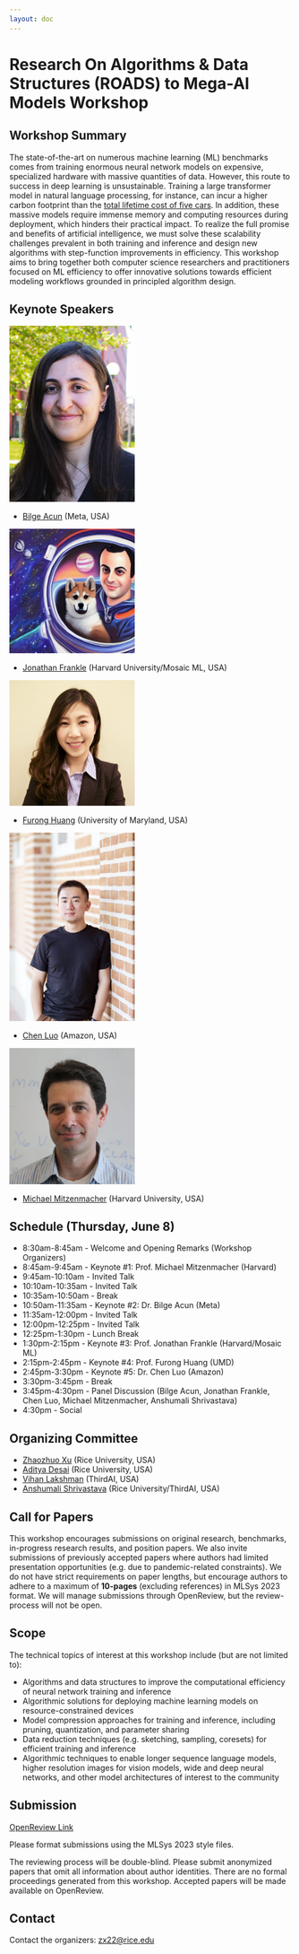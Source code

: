 ```yaml
---
layout: doc
---
```


# Research On Algorithms & Data Structures (ROADS) to Mega-AI Models Workshop

## Workshop Summary

The state-of-the-art on numerous machine learning (ML) benchmarks comes from training enormous neural network models on expensive, specialized hardware with massive quantities of data. However, this route to success in deep learning is unsustainable. Training a large transformer model in natural language processing, for instance, can incur a higher carbon footprint than the [total lifetime cost of five cars](https://www.technologyreview.com/2019/06/06/239031/training-a-single-ai-model-can-emit-as-much-carbon-as-five-cars-in-their-lifetimes/). In addition, these massive models require immense memory and computing resources during deployment, which hinders their practical impact. To realize the full promise and benefits of artificial intelligence, we must solve these scalability challenges prevalent in both training and inference and design new algorithms with step-function improvements in efficiency. This workshop aims to bring together both computer science researchers and practitioners focused on ML efficiency to offer innovative solutions towards efficient modeling workflows grounded in principled algorithm design.

## Keynote Speakers

<img src="./img/Acun_Bilge.jpg" style="width:16em"> 

* [Bilge Acun](https://bilgeacun.github.io/) (Meta, USA)

<img src="./img/frankle.png" style="width:16em">

* [Jonathan Frankle](http://www.jfrankle.com/) (Harvard University/Mosaic ML, USA)

<img src="./img/furonghuang.jpg" style="width:16em">

* [Furong Huang](http://furong-huang.com/) (University of Maryland, USA)

<img src="./img/luochen_2.jpg" style="width:16em">

* [Chen Luo](http://chen-luo.com/) (Amazon, USA)

<img src="./img/mitzenmacher_michael2.webp" style="width:16em">

* [Michael Mitzenmacher](https://www.eecs.harvard.edu/~michaelm/) (Harvard University, USA)

## Schedule (Thursday, June 8)

* 8:30am-8:45am - Welcome and Opening Remarks (Workshop Organizers)
* 8:45am-9:45am - Keynote #1: Prof. Michael Mitzenmacher (Harvard)
* 9:45am-10:10am - Invited Talk
* 10:10am-10:35am - Invited Talk
* 10:35am-10:50am - Break
* 10:50am-11:35am - Keynote #2: Dr. Bilge Acun (Meta)
* 11:35am-12:00pm - Invited Talk
* 12:00pm-12:25pm - Invited Talk
* 12:25pm-1:30pm - Lunch Break
* 1:30pm-2:15pm - Keynote #3: Prof. Jonathan Frankle (Harvard/Mosaic ML)
* 2:15pm-2:45pm - Keynote #4: Prof. Furong Huang (UMD)
* 2:45pm-3:30pm - Keynote #5: Dr. Chen Luo (Amazon)
* 3:30pm-3:45pm - Break
* 3:45pm-4:30pm - Panel Discussion (Bilge Acun, Jonathan Frankle, Chen Luo, Michael Mitzenmacher, Anshumali Shrivastava)
* 4:30pm - Social

## Organizing Committee

* [Zhaozhuo Xu](https://ottovonxu.github.io/) (Rice University, USA)
* [Aditya Desai](https://www.linkedin.com/in/aditya-desai-8078811a) (Rice University, USA)
* [Vihan Lakshman](https://vihan-lakshman.github.io/) (ThirdAI, USA)
* [Anshumali Shrivastava](https://www.cs.rice.edu/~as143/) (Rice University/ThirdAI, USA)

## Call for Papers

This workshop encourages submissions on original research, benchmarks, in-progress research results, and position papers. We also invite submissions of previously accepted papers where authors had limited presentation opportunities (e.g. due to pandemic-related constraints). We do not have strict requirements on paper lengths, but encourage authors to adhere to a maximum of **10-pages** (excluding references) in MLSys 2023 format. We will manage submissions through OpenReview, but the review-process will not be open.

## Scope

The technical topics of interest at this workshop include (but are not limited to):
* Algorithms and data structures to improve the computational efficiency of neural network training and inference
* Algorithmic solutions for deploying machine learning models on resource-constrained devices 
* Model compression approaches for training and inference, including pruning, quantization, and parameter sharing
* Data reduction techniques (e.g. sketching, sampling, coresets) for efficient training and inference
* Algorithmic techniques to enable longer sequence language models, higher resolution images for vision models, wide and deep neural networks, and other model architectures of interest to the community

## Submission

[OpenReview Link](https://openreview.net/group?id=MLSys.org/2023/Workshop/ROADS)

Please format submissions using the MLSys 2023 style files.

The reviewing process will be double-blind. Please submit anonymized papers that omit all information about author identities. There are no formal proceedings generated from this workshop. Accepted papers will be made available on OpenReview.


## Contact

Contact the organizers: zx22@rice.edu
